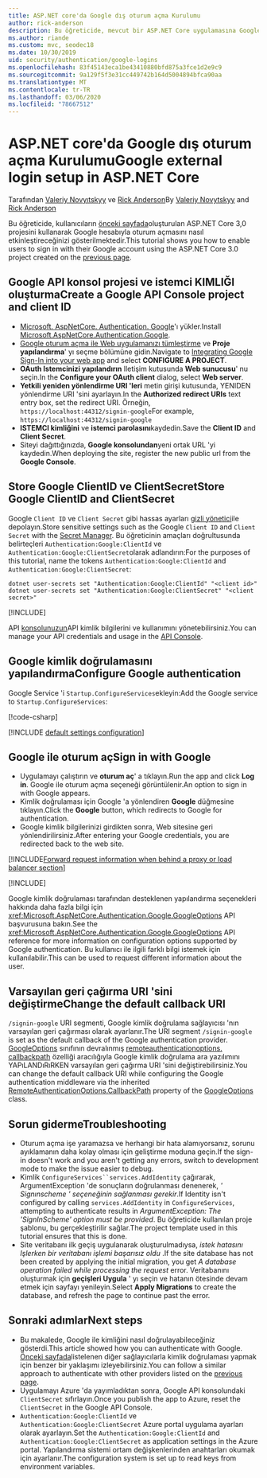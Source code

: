 ```yaml
---
title: ASP.NET core'da Google dış oturum açma Kurulumu
author: rick-anderson
description: Bu öğreticide, mevcut bir ASP.NET Core uygulamasına Google hesabı kullanıcı kimlik doğrulaması tümleştirmesini gösterilmektedir.
ms.author: riande
ms.custom: mvc, seodec18
ms.date: 10/30/2019
uid: security/authentication/google-logins
ms.openlocfilehash: 83f45143eca1be43410880bfd875a3fce1d2e9c9
ms.sourcegitcommit: 9a129f5f3e31cc449742b164d5004894bfca90aa
ms.translationtype: MT
ms.contentlocale: tr-TR
ms.lasthandoff: 03/06/2020
ms.locfileid: "78667512"
---
```

# <a name="google-external-login-setup-in-aspnet-core"></a><span data-ttu-id="af2a1-103">ASP.NET core'da Google dış oturum açma Kurulumu</span><span class="sxs-lookup"><span data-stu-id="af2a1-103">Google external login setup in ASP.NET Core</span></span>

<span data-ttu-id="af2a1-104">Tarafından [Valeriy Novyıtskyy](https://github.com/01binary) ve [Rick Anderson](https://twitter.com/RickAndMSFT)</span><span class="sxs-lookup"><span data-stu-id="af2a1-104">By [Valeriy Novytskyy](https://github.com/01binary) and [Rick Anderson](https://twitter.com/RickAndMSFT)</span></span>

<span data-ttu-id="af2a1-105">Bu öğreticide, kullanıcıların [önceki sayfada](xref:security/authentication/social/index)oluşturulan ASP.NET Core 3,0 projesini kullanarak Google hesabıyla oturum açmasını nasıl etkinleştireceğinizi gösterilmektedir.</span><span class="sxs-lookup"><span data-stu-id="af2a1-105">This tutorial shows you how to enable users to sign in with their Google account using the ASP.NET Core 3.0 project created on the [previous page](xref:security/authentication/social/index).</span></span>

## <a name="create-a-google-api-console-project-and-client-id"></a><span data-ttu-id="af2a1-106">Google API konsol projesi ve istemci KIMLIĞI oluşturma</span><span class="sxs-lookup"><span data-stu-id="af2a1-106">Create a Google API Console project and client ID</span></span>

* <span data-ttu-id="af2a1-107">[Microsoft. AspNetCore. Authentication. Google](https://www.nuget.org/packages/Microsoft.AspNetCore.Authentication.Google)'ı yükler.</span><span class="sxs-lookup"><span data-stu-id="af2a1-107">Install [Microsoft.AspNetCore.Authentication.Google](https://www.nuget.org/packages/Microsoft.AspNetCore.Authentication.Google).</span></span>
* <span data-ttu-id="af2a1-108">[Google oturum açma ile Web uygulamanızı tümleştirme](https://developers.google.com/identity/sign-in/web/devconsole-project) ve **Proje yapılandırma**' yı seçme bölümüne gidin.</span><span class="sxs-lookup"><span data-stu-id="af2a1-108">Navigate to [Integrating Google Sign-In into your web app](https://developers.google.com/identity/sign-in/web/devconsole-project) and select **CONFIGURE A PROJECT**.</span></span>
* <span data-ttu-id="af2a1-109">**OAuth Istemcinizi yapılandırın** Iletişim kutusunda **Web sunucusu**' nu seçin.</span><span class="sxs-lookup"><span data-stu-id="af2a1-109">In the **Configure your OAuth client** dialog, select **Web server**.</span></span>
* <span data-ttu-id="af2a1-110">**Yetkili yeniden yönlendirme URI 'leri** metin girişi kutusunda, YENIDEN yönlendirme URI 'sini ayarlayın.</span><span class="sxs-lookup"><span data-stu-id="af2a1-110">In the **Authorized redirect URIs** text entry box, set the redirect URI.</span></span> <span data-ttu-id="af2a1-111">Örneğin, `https://localhost:44312/signin-google`</span><span class="sxs-lookup"><span data-stu-id="af2a1-111">For example, `https://localhost:44312/signin-google`</span></span>
* <span data-ttu-id="af2a1-112">**ISTEMCI kimliğini** ve **istemci parolasını**kaydedin.</span><span class="sxs-lookup"><span data-stu-id="af2a1-112">Save the **Client ID** and **Client Secret**.</span></span>
* <span data-ttu-id="af2a1-113">Siteyi dağıttığınızda, **Google konsolundan**yeni ortak URL 'yi kaydedin.</span><span class="sxs-lookup"><span data-stu-id="af2a1-113">When deploying the site, register the new public url from the **Google Console**.</span></span>

## <a name="store-google-clientid-and-clientsecret"></a><span data-ttu-id="af2a1-114">Store Google ClientID ve ClientSecret</span><span class="sxs-lookup"><span data-stu-id="af2a1-114">Store Google ClientID and ClientSecret</span></span>

<span data-ttu-id="af2a1-115">Google `Client ID` ve `Client Secret` gibi hassas ayarları [gizli yönetici](xref:security/app-secrets)ile depolayın.</span><span class="sxs-lookup"><span data-stu-id="af2a1-115">Store sensitive settings such as the Google `Client ID` and `Client Secret` with the [Secret Manager](xref:security/app-secrets).</span></span> <span data-ttu-id="af2a1-116">Bu öğreticinin amaçları doğrultusunda belirteçleri `Authentication:Google:ClientId` ve `Authentication:Google:ClientSecret`olarak adlandırın:</span><span class="sxs-lookup"><span data-stu-id="af2a1-116">For the purposes of this tutorial, name the tokens `Authentication:Google:ClientId` and `Authentication:Google:ClientSecret`:</span></span>

```dotnetcli
dotnet user-secrets set "Authentication:Google:ClientId" "<client id>"
dotnet user-secrets set "Authentication:Google:ClientSecret" "<client secret>"
```

[!INCLUDE[](~/includes/environmentVarableColon.md)]

<span data-ttu-id="af2a1-117">API [konsolunuzun](https://console.developers.google.com/apis/dashboard)API kimlik bilgilerini ve kullanımını yönetebilirsiniz.</span><span class="sxs-lookup"><span data-stu-id="af2a1-117">You can manage your API credentials and usage in the [API Console](https://console.developers.google.com/apis/dashboard).</span></span>

## <a name="configure-google-authentication"></a><span data-ttu-id="af2a1-118">Google kimlik doğrulamasını yapılandırma</span><span class="sxs-lookup"><span data-stu-id="af2a1-118">Configure Google authentication</span></span>

<span data-ttu-id="af2a1-119">Google Service 'i `Startup.ConfigureServices`ekleyin:</span><span class="sxs-lookup"><span data-stu-id="af2a1-119">Add the Google service to `Startup.ConfigureServices`:</span></span>

[!code-csharp[](~/security/authentication/social/social-code/3.x/StartupGoogle3x.cs?highlight=11-19)]

[!INCLUDE [default settings configuration](includes/default-settings2-2.md)]

## <a name="sign-in-with-google"></a><span data-ttu-id="af2a1-120">Google ile oturum aç</span><span class="sxs-lookup"><span data-stu-id="af2a1-120">Sign in with Google</span></span>

* <span data-ttu-id="af2a1-121">Uygulamayı çalıştırın ve **oturum aç**' a tıklayın.</span><span class="sxs-lookup"><span data-stu-id="af2a1-121">Run the app and click **Log in**.</span></span> <span data-ttu-id="af2a1-122">Google ile oturum açma seçeneği görüntülenir.</span><span class="sxs-lookup"><span data-stu-id="af2a1-122">An option to sign in with Google appears.</span></span>
* <span data-ttu-id="af2a1-123">Kimlik doğrulaması için Google 'a yönlendiren **Google** düğmesine tıklayın.</span><span class="sxs-lookup"><span data-stu-id="af2a1-123">Click the **Google** button, which redirects to Google for authentication.</span></span>
* <span data-ttu-id="af2a1-124">Google kimlik bilgilerinizi girdikten sonra, Web sitesine geri yönlendirilirsiniz.</span><span class="sxs-lookup"><span data-stu-id="af2a1-124">After entering your Google credentials, you are redirected back to the web site.</span></span>

[!INCLUDE[Forward request information when behind a proxy or load balancer section](includes/forwarded-headers-middleware.md)]

[!INCLUDE[](includes/chain-auth-providers.md)]

<span data-ttu-id="af2a1-125">Google kimlik doğrulaması tarafından desteklenen yapılandırma seçenekleri hakkında daha fazla bilgi için <xref:Microsoft.AspNetCore.Authentication.Google.GoogleOptions> API başvurusuna bakın.</span><span class="sxs-lookup"><span data-stu-id="af2a1-125">See the <xref:Microsoft.AspNetCore.Authentication.Google.GoogleOptions> API reference for more information on configuration options supported by Google authentication.</span></span> <span data-ttu-id="af2a1-126">Bu kullanıcı ile ilgili farklı bilgi istemek için kullanılabilir.</span><span class="sxs-lookup"><span data-stu-id="af2a1-126">This can be used to request different information about the user.</span></span>

## <a name="change-the-default-callback-uri"></a><span data-ttu-id="af2a1-127">Varsayılan geri çağırma URI 'sini değiştirme</span><span class="sxs-lookup"><span data-stu-id="af2a1-127">Change the default callback URI</span></span>

<span data-ttu-id="af2a1-128">`/signin-google` URI segmenti, Google kimlik doğrulama sağlayıcısı 'nın varsayılan geri çağırması olarak ayarlanır.</span><span class="sxs-lookup"><span data-stu-id="af2a1-128">The URI segment `/signin-google` is set as the default callback of the Google authentication provider.</span></span> <span data-ttu-id="af2a1-129">[GoogleOptions](/dotnet/api/microsoft.aspnetcore.authentication.google.googleoptions) sınıfının devralınmış [remoteauthenticationoptions. callbackpath](/dotnet/api/microsoft.aspnetcore.authentication.remoteauthenticationoptions.callbackpath) özelliği aracılığıyla Google kimlik doğrulama ara yazılımını YAPıLANDıRıRKEN varsayılan geri çağırma URI 'sini değiştirebilirsiniz.</span><span class="sxs-lookup"><span data-stu-id="af2a1-129">You can change the default callback URI while configuring the Google authentication middleware via the inherited [RemoteAuthenticationOptions.CallbackPath](/dotnet/api/microsoft.aspnetcore.authentication.remoteauthenticationoptions.callbackpath) property of the [GoogleOptions](/dotnet/api/microsoft.aspnetcore.authentication.google.googleoptions) class.</span></span>

## <a name="troubleshooting"></a><span data-ttu-id="af2a1-130">Sorun giderme</span><span class="sxs-lookup"><span data-stu-id="af2a1-130">Troubleshooting</span></span>

* <span data-ttu-id="af2a1-131">Oturum açma işe yaramazsa ve herhangi bir hata alamıyorsanız, sorunu ayıklamanın daha kolay olması için geliştirme moduna geçin.</span><span class="sxs-lookup"><span data-stu-id="af2a1-131">If the sign-in doesn't work and you aren't getting any errors, switch to development mode to make the issue easier to debug.</span></span>
* <span data-ttu-id="af2a1-132">Kimlik `ConfigureServices``services.AddIdentity` çağırarak, ArgumentException 'de sonuçların doğrulanması denenerek, *' Signınscheme ' seçeneğinin sağlanması gerekir*.</span><span class="sxs-lookup"><span data-stu-id="af2a1-132">If Identity isn't configured by calling `services.AddIdentity` in `ConfigureServices`, attempting to authenticate results in *ArgumentException: The 'SignInScheme' option must be provided*.</span></span> <span data-ttu-id="af2a1-133">Bu öğreticide kullanılan proje şablonu, bu gerçekleştirilir sağlar.</span><span class="sxs-lookup"><span data-stu-id="af2a1-133">The project template used in this tutorial ensures that this is done.</span></span>
* <span data-ttu-id="af2a1-134">Site veritabanı ilk geçiş uygulanarak oluşturulmadıysa, *istek hatasını Işlerken bir veritabanı işlemi başarısız oldu* .</span><span class="sxs-lookup"><span data-stu-id="af2a1-134">If the site database has not been created by applying the initial migration, you get *A database operation failed while processing the request* error.</span></span> <span data-ttu-id="af2a1-135">Veritabanını oluşturmak için **geçişleri Uygula** ' yı seçin ve hatanın ötesinde devam etmek için sayfayı yenileyin.</span><span class="sxs-lookup"><span data-stu-id="af2a1-135">Select **Apply Migrations** to create the database, and refresh the page to continue past the error.</span></span>

## <a name="next-steps"></a><span data-ttu-id="af2a1-136">Sonraki adımlar</span><span class="sxs-lookup"><span data-stu-id="af2a1-136">Next steps</span></span>

* <span data-ttu-id="af2a1-137">Bu makalede, Google ile kimliğini nasıl doğrulayabileceğiniz gösterdi.</span><span class="sxs-lookup"><span data-stu-id="af2a1-137">This article showed how you can authenticate with Google.</span></span> <span data-ttu-id="af2a1-138">[Önceki sayfada](xref:security/authentication/social/index)listelenen diğer sağlayıcılarla kimlik doğrulaması yapmak için benzer bir yaklaşımı izleyebilirsiniz.</span><span class="sxs-lookup"><span data-stu-id="af2a1-138">You can follow a similar approach to authenticate with other providers listed on the [previous page](xref:security/authentication/social/index).</span></span>
* <span data-ttu-id="af2a1-139">Uygulamayı Azure 'da yayımladıktan sonra, Google API konsolundaki `ClientSecret` sıfırlayın.</span><span class="sxs-lookup"><span data-stu-id="af2a1-139">Once you publish the app to Azure, reset the `ClientSecret` in the Google API Console.</span></span>
* <span data-ttu-id="af2a1-140">`Authentication:Google:ClientId` ve `Authentication:Google:ClientSecret` Azure portal uygulama ayarları olarak ayarlayın.</span><span class="sxs-lookup"><span data-stu-id="af2a1-140">Set the `Authentication:Google:ClientId` and `Authentication:Google:ClientSecret` as application settings in the Azure portal.</span></span> <span data-ttu-id="af2a1-141">Yapılandırma sistemi ortam değişkenlerinden anahtarları okumak için ayarlanır.</span><span class="sxs-lookup"><span data-stu-id="af2a1-141">The configuration system is set up to read keys from environment variables.</span></span>
